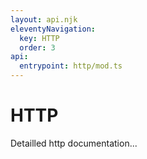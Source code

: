 ```yaml
---
layout: api.njk
eleventyNavigation:
  key: HTTP
  order: 3
api:
  entrypoint: http/mod.ts
---
```


# HTTP

Detailled http documentation...
